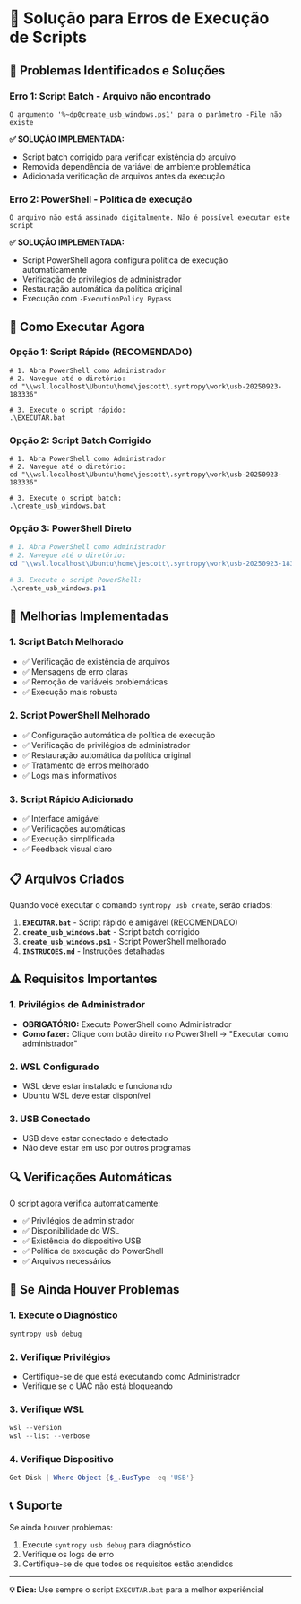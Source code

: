 # 🔧 Solução para Erros de Execução de Scripts

## 🚨 **Problemas Identificados e Soluções**

### **Erro 1: Script Batch - Arquivo não encontrado**
```
O argumento '%~dp0create_usb_windows.ps1' para o parâmetro -File não existe
```

**✅ SOLUÇÃO IMPLEMENTADA:**
- Script batch corrigido para verificar existência do arquivo
- Removida dependência de variável de ambiente problemática
- Adicionada verificação de arquivos antes da execução

### **Erro 2: PowerShell - Política de execução**
```
O arquivo não está assinado digitalmente. Não é possível executar este script
```

**✅ SOLUÇÃO IMPLEMENTADA:**
- Script PowerShell agora configura política de execução automaticamente
- Verificação de privilégios de administrador
- Restauração automática da política original
- Execução com `-ExecutionPolicy Bypass`

## 🚀 **Como Executar Agora**

### **Opção 1: Script Rápido (RECOMENDADO)**
```batch
# 1. Abra PowerShell como Administrador
# 2. Navegue até o diretório:
cd "\\wsl.localhost\Ubuntu\home\jescott\.syntropy\work\usb-20250923-183336"

# 3. Execute o script rápido:
.\EXECUTAR.bat
```

### **Opção 2: Script Batch Corrigido**
```batch
# 1. Abra PowerShell como Administrador
# 2. Navegue até o diretório:
cd "\\wsl.localhost\Ubuntu\home\jescott\.syntropy\work\usb-20250923-183336"

# 3. Execute o script batch:
.\create_usb_windows.bat
```

### **Opção 3: PowerShell Direto**
```powershell
# 1. Abra PowerShell como Administrador
# 2. Navegue até o diretório:
cd "\\wsl.localhost\Ubuntu\home\jescott\.syntropy\work\usb-20250923-183336"

# 3. Execute o script PowerShell:
.\create_usb_windows.ps1
```

## 🔧 **Melhorias Implementadas**

### **1. Script Batch Melhorado**
- ✅ Verificação de existência de arquivos
- ✅ Mensagens de erro claras
- ✅ Remoção de variáveis problemáticas
- ✅ Execução mais robusta

### **2. Script PowerShell Melhorado**
- ✅ Configuração automática de política de execução
- ✅ Verificação de privilégios de administrador
- ✅ Restauração automática da política original
- ✅ Tratamento de erros melhorado
- ✅ Logs mais informativos

### **3. Script Rápido Adicionado**
- ✅ Interface amigável
- ✅ Verificações automáticas
- ✅ Execução simplificada
- ✅ Feedback visual claro

## 📋 **Arquivos Criados**

Quando você executar o comando `syntropy usb create`, serão criados:

1. **`EXECUTAR.bat`** - Script rápido e amigável (RECOMENDADO)
2. **`create_usb_windows.bat`** - Script batch corrigido
3. **`create_usb_windows.ps1`** - Script PowerShell melhorado
4. **`INSTRUCOES.md`** - Instruções detalhadas

## ⚠️ **Requisitos Importantes**

### **1. Privilégios de Administrador**
- **OBRIGATÓRIO:** Execute PowerShell como Administrador
- **Como fazer:** Clique com botão direito no PowerShell → "Executar como administrador"

### **2. WSL Configurado**
- WSL deve estar instalado e funcionando
- Ubuntu WSL deve estar disponível

### **3. USB Conectado**
- USB deve estar conectado e detectado
- Não deve estar em uso por outros programas

## 🔍 **Verificações Automáticas**

O script agora verifica automaticamente:
- ✅ Privilégios de administrador
- ✅ Disponibilidade do WSL
- ✅ Existência do dispositivo USB
- ✅ Política de execução do PowerShell
- ✅ Arquivos necessários

## 🚨 **Se Ainda Houver Problemas**

### **1. Execute o Diagnóstico**
```bash
syntropy usb debug
```

### **2. Verifique Privilégios**
- Certifique-se de que está executando como Administrador
- Verifique se o UAC não está bloqueando

### **3. Verifique WSL**
```powershell
wsl --version
wsl --list --verbose
```

### **4. Verifique Dispositivo**
```powershell
Get-Disk | Where-Object {$_.BusType -eq 'USB'}
```

## 📞 **Suporte**

Se ainda houver problemas:
1. Execute `syntropy usb debug` para diagnóstico
2. Verifique os logs de erro
3. Certifique-se de que todos os requisitos estão atendidos

---

**💡 Dica:** Use sempre o script `EXECUTAR.bat` para a melhor experiência!
